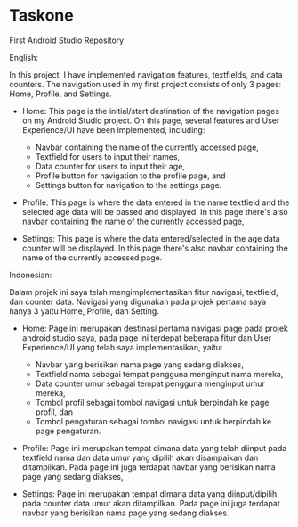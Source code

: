 # Taskone
First Android Studio Repository

English:

In this project, I have implemented navigation features, textfields, and data counters. The navigation used in my first project consists of only 3 pages: Home, Profile, and Settings.
-  Home: This page is the initial/start destination of the navigation pages on my Android Studio project. On this page, several features and User Experience/UI have been implemented, including:
    -  Navbar containing the name of the currently accessed page,
    -  Textfield for users to input their names,
    -  Data counter for users to input their age,
    -  Profile button for navigation to the profile page, and
    -  Settings button for navigation to the settings page.

-  Profile: This page is where the data entered in the name textfield and the selected age data will be passed and displayed. In this page there's also navbar containing the name of the currently accessed page,
-  Settings: This page is where the data entered/selected in the age data counter will be displayed. In this page there's also navbar containing the name of the currently accessed page.


Indonesian:

Dalam projek ini saya telah mengimplementasikan fitur navigasi, textfield, dan counter data. Navigasi yang digunakan pada projek pertama saya hanya 3 yaitu Home, Profile, dan Setting.
-  Home: Page ini merupakan destinasi pertama navigasi page pada projek android studio saya, pada page ini terdepat beberapa fitur dan User Experience/UI yang telah saya implementasikan, yaitu:
    -  Navbar yang berisikan nama page yang sedang diakses,
    -  Textfield nama sebagai tempat pengguna menginput nama mereka,
    -  Data counter umur sebagai tempat pengguna menginput umur mereka,
    -  Tombol profil sebagai tombol navigasi untuk berpindah ke page profil, dan
    -  Tombol pengaturan sebagai tombol navigasi untuk berpindah ke page pengaturan.

-  Profile: Page ini merupakan tempat dimana data yang telah diinput pada textfield nama dan data umur yang dipilih akan disampaikan dan ditampilkan. Pada page ini juga terdapat navbar yang berisikan nama page yang sedang diakses,
-  Settings: Page ini merupakan tempat dimana data yang diinput/dipilih pada counter data umur akan ditampilkan. Pada page ini juga terdapat navbar yang berisikan nama page yang sedang diakses.

